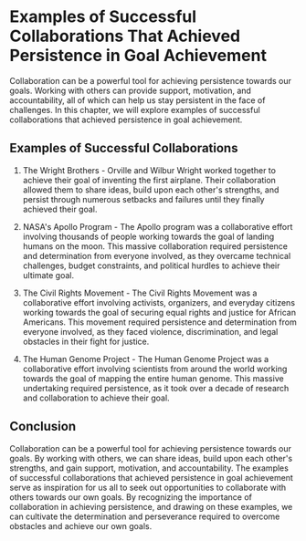 Examples of Successful Collaborations That Achieved Persistence in Goal Achievement
=============================================================================================================================

Collaboration can be a powerful tool for achieving persistence towards our goals. Working with others can provide support, motivation, and accountability, all of which can help us stay persistent in the face of challenges. In this chapter, we will explore examples of successful collaborations that achieved persistence in goal achievement.

Examples of Successful Collaborations
-------------------------------------

1. The Wright Brothers - Orville and Wilbur Wright worked together to achieve their goal of inventing the first airplane. Their collaboration allowed them to share ideas, build upon each other's strengths, and persist through numerous setbacks and failures until they finally achieved their goal.

2. NASA's Apollo Program - The Apollo program was a collaborative effort involving thousands of people working towards the goal of landing humans on the moon. This massive collaboration required persistence and determination from everyone involved, as they overcame technical challenges, budget constraints, and political hurdles to achieve their ultimate goal.

3. The Civil Rights Movement - The Civil Rights Movement was a collaborative effort involving activists, organizers, and everyday citizens working towards the goal of securing equal rights and justice for African Americans. This movement required persistence and determination from everyone involved, as they faced violence, discrimination, and legal obstacles in their fight for justice.

4. The Human Genome Project - The Human Genome Project was a collaborative effort involving scientists from around the world working towards the goal of mapping the entire human genome. This massive undertaking required persistence, as it took over a decade of research and collaboration to achieve their goal.

Conclusion
----------

Collaboration can be a powerful tool for achieving persistence towards our goals. By working with others, we can share ideas, build upon each other's strengths, and gain support, motivation, and accountability. The examples of successful collaborations that achieved persistence in goal achievement serve as inspiration for us all to seek out opportunities to collaborate with others towards our own goals. By recognizing the importance of collaboration in achieving persistence, and drawing on these examples, we can cultivate the determination and perseverance required to overcome obstacles and achieve our own goals.
